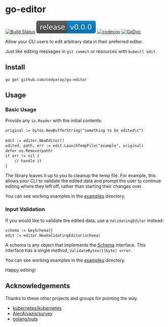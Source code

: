 # go-editor

[![Build Status](https://semaphoreci.com/api/v1/codyaray/go-editor/branches/master/shields_badge.svg)](https://semaphoreci.com/codyaray/go-editor)
![Release](release.svg)
[![codecov](https://codecov.io/gh/codyaray/go-editor/branch/master/graph/badge.svg)](https://codecov.io/gh/codyaray/go-editor)
[![GoDoc](https://godoc.org/github.com/codyaray/go-editor?status.svg)](https://godoc.org/github.com/codyaray/go-editor)

Allow your CLI users to edit arbitrary data in their preferred editor.

Just like editing messages in `git commit` or resources with `kubectl edit`.

## Install

    go get github.com/codyaray/go-editor

## Usage

### Basic Usage

Provide any `io.Reader` with the initial contents:

	original := bytes.NewBufferString("something to be edited\n")

	edit := editor.NewEditor()
	edited, path, err := edit.LaunchTempFile("example", original)
	defer os.Remove(path)
	if err != nil {
	    // handle it
	}


The library leaves it up to you to cleanup the temp file. For example, this
allows your CLI to validate the edited data and prompt the user to continue
editing where they left off, rather than starting their changes over.

You can see working examples in the [examples](./examples) directory.

### Input Validation

If you would like to validate the edited data, use a `ValidatingEditor` instead:

    schema := &mySchema{}
    edit := editor.NewValidatingEditor(schema)

A schema is any object that implements the [Schema](./interfaces.go) interface.
This interface has a single method, `ValidateBytes([]byte) error`.

You can see working examples in the [examples](./examples) directory.

Happy editing!

## Acknowledgements

Thanks to these other projects and groups for pointing the way.

* [kubernetes/kubernetes](https://github.com/kubernetes/kubernetes)
* [AlecAivazis/survey](https://github.com/AlecAivazis/survey)
* [golang/nuts](https://groups.google.com/forum/#!topic/golang-nuts/cuAEvgqqYFU)
